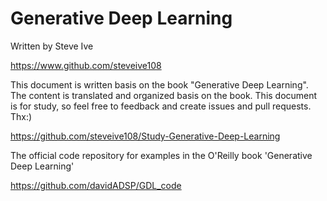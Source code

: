 # Generative Deep Learning

Written by Steve Ive

https://www.github.com/steveive108

This document is written basis on the book "Generative Deep Learning". The content is translated and organized basis on the book. This document is for study, so feel free to feedback and create issues and pull requests. Thx:)

https://github.com/steveive108/Study-Generative-Deep-Learning


The official code repository for examples in the O'Reilly book 'Generative Deep Learning'

https://github.com/davidADSP/GDL_code
